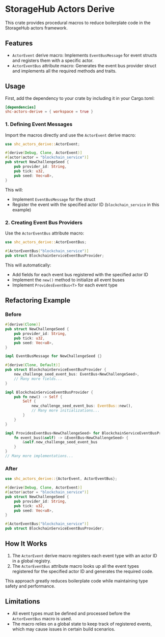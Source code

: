 # StorageHub Actors Derive

This crate provides procedural macros to reduce boilerplate code in the StorageHub actors framework.

## Features

- `ActorEvent` derive macro: Implements `EventBusMessage` for event structs and registers them with a specific actor.
- `ActorEventBus` attribute macro: Generates the event bus provider struct and implements all the required methods and traits.

## Usage

First, add the dependency to your crate by including it in your Cargo.toml:

```toml
[dependencies]
shc-actors-derive = { workspace = true }
```

### 1. Defining Event Messages

Import the macros directly and use the `ActorEvent` derive macro:

```rust
use shc_actors_derive::ActorEvent;

#[derive(Debug, Clone, ActorEvent)]
#[actor(actor = "blockchain_service")]
pub struct NewChallengeSeed {
    pub provider_id: String,
    pub tick: u32,
    pub seed: Vec<u8>,
}
```

This will:
- Implement `EventBusMessage` for the struct
- Register the event with the specified actor ID (`blockchain_service` in this example)

### 2. Creating Event Bus Providers

Use the `ActorEventBus` attribute macro:

```rust
use shc_actors_derive::ActorEventBus;

#[ActorEventBus("blockchain_service")]
pub struct BlockchainServiceEventBusProvider;
```

This will automatically:
- Add fields for each event bus registered with the specified actor ID
- Implement the `new()` method to initialize all event buses
- Implement `ProvidesEventBus<T>` for each event type

## Refactoring Example

### Before

```rust
#[derive(Clone)]
pub struct NewChallengeSeed {
    pub provider_id: String,
    pub tick: u32,
    pub seed: Vec<u8>,
}

impl EventBusMessage for NewChallengeSeed {}

#[derive(Clone, Default)]
pub struct BlockchainServiceEventBusProvider {
    new_challenge_seed_event_bus: EventBus<NewChallengeSeed>,
    // Many more fields...
}

impl BlockchainServiceEventBusProvider {
    pub fn new() -> Self {
        Self {
            new_challenge_seed_event_bus: EventBus::new(),
            // Many more initializations...
        }
    }
}

impl ProvidesEventBus<NewChallengeSeed> for BlockchainServiceEventBusProvider {
    fn event_bus(&self) -> &EventBus<NewChallengeSeed> {
        &self.new_challenge_seed_event_bus
    }
}
// Many more implementations...
```

### After

```rust
use shc_actors_derive::{ActorEvent, ActorEventBus};

#[derive(Debug, Clone, ActorEvent)]
#[actor(actor = "blockchain_service")]
pub struct NewChallengeSeed {
    pub provider_id: String,
    pub tick: u32,
    pub seed: Vec<u8>,
}

#[ActorEventBus("blockchain_service")]
pub struct BlockchainServiceEventBusProvider;
```

## How It Works

1. The `ActorEvent` derive macro registers each event type with an actor ID in a global registry.
2. The `ActorEventBus` attribute macro looks up all the event types registered for the specified actor ID and generates the required code.

This approach greatly reduces boilerplate code while maintaining type safety and performance.

## Limitations

- All event types must be defined and processed before the `ActorEventBus` macro is used.
- The macro relies on a global state to keep track of registered events, which may cause issues in certain build scenarios.
